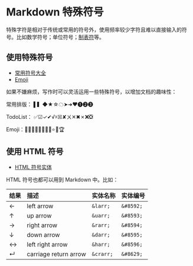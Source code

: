 # Markdown 特殊符号

特殊字符是相对于传统或常用的符号外，使用频率较少字符且难以直接输入的符号。比如数学符号；单位符号；[制表符]等。

[制表符]: https://baike.baidu.com/item/制表符/7337607

## 使用特殊符号

- [常用符号大全]
- [Emoji]

[常用符号大全]: http://www.fhdq.net/
[Emoji]: https://emojipedia.org/

如果不嫌麻烦，写作时可以灵活运用一些特殊符号，以增加文档的趣味性：

常用排版： ▌▍◆★☆☁➤➜❤➊➋➌

TodoList： ✅☑✓✔√☓☒✘ㄨ✕✖✗❌❎

Emoji：🌹🍀🌙🍂🍃🌷💎🔥⭐🍄🏆

## 使用 HTML 符号

- [HTML 符号实体]

[HTML 符号实体]: https://www.w3school.com.cn/tags/html_ref_symbols.html

HTML 符号也都可以用到 Markdown 中。比如：

| 结果 | 描述                | 实体名称 | 实体编号 |
| :--- | :------------------ | :------- | :------- |
| ←    | left arrow            | `&larr;`  | `&#8592;` |
| ↑    | up arrow              | `&uarr;`  | `&#8593;` |
| →    | right arrow           | `&rarr;`  | `&#8594;` |
| ↓    | down arrow            | `&darr;`  | `&#8595;` |
| ↔    | left right arrow      | `&harr;`  | `&#8596;` |
| ↵    | carriage return arrow | `&crarr;` | `&#8629;` |
